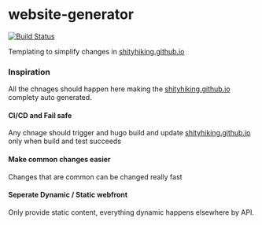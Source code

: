 # website-generator
[![Build Status](https://travis-ci.org/shityhiking/website-generator.svg?branch=master)](https://travis-ci.org/shityhiking/website-generator)
  
  
Templating to simplify changes in [shityhiking.github.io](shityhiking.github.io)

### Inspiration
All the chnages should happen here making the [shityhiking.github.io](shityhiking.github.io) complety auto generated. 

#### CI/CD and Fail safe
Any chnage should trigger and hugo build and update [shityhiking.github.io](shityhiking.github.io) only when build and test succeeds
  
#### Make common changes easier
Changes that are common can be changed really fast
  
#### Seperate Dynamic / Static webfront
Only provide static content, everything dynamic happens elsewhere by API.
